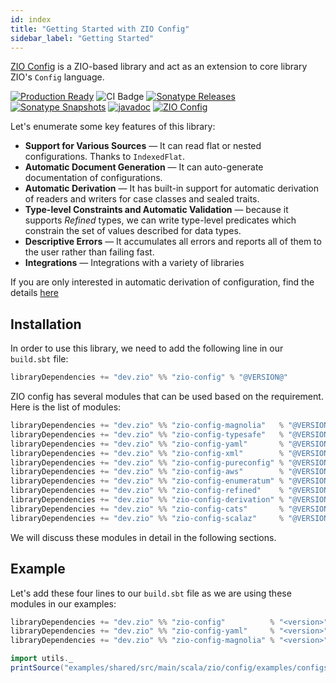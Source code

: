```yaml
---
id: index
title: "Getting Started with ZIO Config"
sidebar_label: "Getting Started"
---
```


[ZIO Config](https://zio.dev/zio-config/) is a ZIO-based library and act as an extension to core library ZIO's `Config` language.

[![Production Ready](https://img.shields.io/badge/Project%20Stage-Production%20Ready-brightgreen.svg)](https://github.com/zio/zio/wiki/Project-Stages) ![CI Badge](https://github.com/zio/zio-config/workflows/CI/badge.svg) [![Sonatype Releases](https://img.shields.io/nexus/r/https/oss.sonatype.org/dev.zio/zio-config_2.13.svg?label=Sonatype%20Release)](https://oss.sonatype.org/content/repositories/releases/dev/zio/zio-config_2.13/) [![Sonatype Snapshots](https://img.shields.io/nexus/s/https/oss.sonatype.org/dev.zio/zio-config_2.13.svg?label=Sonatype%20Snapshot)](https://oss.sonatype.org/content/repositories/snapshots/dev/zio/zio-config_2.13/) [![javadoc](https://javadoc.io/badge2/dev.zio/zio-config-docs_2.13/javadoc.svg)](https://javadoc.io/doc/dev.zio/zio-config-docs_2.13) [![ZIO Config](https://img.shields.io/github/stars/zio/zio-config?style=social)](https://github.com/zio/zio-config)

Let's enumerate some key features of this library:

- **Support for Various Sources** — It can read flat or nested configurations. Thanks to `IndexedFlat`.
- **Automatic Document Generation** — It can auto-generate documentation of configurations.
- **Automatic Derivation** — It has built-in support for automatic derivation of readers and writers for case classes and sealed traits.
- **Type-level Constraints and Automatic Validation** — because it supports _Refined_ types, we can write type-level predicates which constrain the set of values described for data types.
- **Descriptive Errors** — It accumulates all errors and reports all of them to the user rather than failing fast.
- **Integrations** — Integrations with a variety of libraries

If you are only interested in automatic derivation of configuration, find the details [here](https://zio.dev/zio-config/automatic-derivation-of-config)

## Installation

In order to use this library, we need to add the following line in our `build.sbt` file:

```scala
libraryDependencies += "dev.zio" %% "zio-config" % "@VERSION@" 
```

ZIO config has several modules that can be used based on the requirement. Here is the list of modules:

```scala
libraryDependencies += "dev.zio" %% "zio-config-magnolia"   % "@VERSION@"
libraryDependencies += "dev.zio" %% "zio-config-typesafe"   % "@VERSION@"
libraryDependencies += "dev.zio" %% "zio-config-yaml"       % "@VERSION@"
libraryDependencies += "dev.zio" %% "zio-config-xml"        % "@VERSION@"
libraryDependencies += "dev.zio" %% "zio-config-pureconfig" % "@VERSION@"
libraryDependencies += "dev.zio" %% "zio-config-aws"        % "@VERSION@"
libraryDependencies += "dev.zio" %% "zio-config-enumeratum" % "@VERSION@"
libraryDependencies += "dev.zio" %% "zio-config-refined"    % "@VERSION@"
libraryDependencies += "dev.zio" %% "zio-config-derivation" % "@VERSION@"
libraryDependencies += "dev.zio" %% "zio-config-cats"       % "@VERSION@"
libraryDependencies += "dev.zio" %% "zio-config-scalaz"     % "@VERSION@"
```

We will discuss these modules in detail in the following sections.

## Example

Let's add these four lines to our `build.sbt` file as we are using these modules in our examples:

```scala
libraryDependencies += "dev.zio" %% "zio-config"          % "<version>"
libraryDependencies += "dev.zio" %% "zio-config-yaml"     % "<version>" // for reading yaml configuration files
libraryDependencies += "dev.zio" %% "zio-config-magnolia" % "<version>" // for deriving configuration descriptions
```

```scala mdoc:passthrough
import utils._
printSource("examples/shared/src/main/scala/zio/config/examples/configsources/YamlConfigReaderExample.scala")
```
